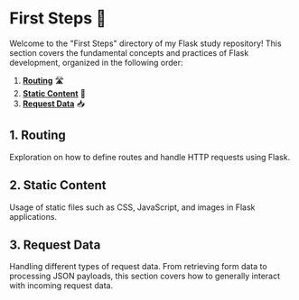 # First Steps 🚀

Welcome to the "First Steps" directory of my Flask study repository! This section covers the fundamental concepts and practices of Flask development, organized in the following order:

1. **[Routing](./Basics/First%20Steps/Routing)** 🛣️
2. **[Static Content](./Basics/First%20Steps/Static%20Content)** 📝
3. **[Request Data](./Basics/First%20Steps/Request%20Data)** 📥

## 1. Routing

Exploration on how to define routes and handle HTTP requests using Flask.

## 2. Static Content

Usage of static files such as CSS, JavaScript, and images in Flask applications.

## 3. Request Data

Handling different types of request data. From retrieving form data to processing JSON payloads, this section covers how to generally interact with incoming request data.
